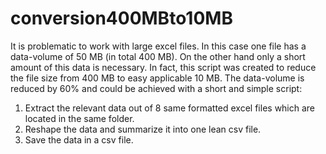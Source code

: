 # conversion400MBto10MB
It is problematic to work with large excel files. In this case one file has a data-volume of 50 MB (in total 400 MB).
On the other hand only a short amount of this data is necessary. In fact, this script was created to reduce the file size from 400 MB to easy applicable 10 MB.
The data-volume is reduced by 60% and could be achieved with a short and simple script:
1. Extract the relevant data out of 8 same formatted excel files which are located in the same folder.
2. Reshape the data and summarize it into one lean csv file.
3. Save the data in a csv file.
